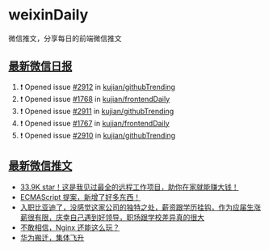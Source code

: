 # weixinDaily
微信推文，分享每日的前端微信推文

## [最新微信日报](https://github.com/kujian/weixinDaily/issues)

<!--START_SECTION:activity-->
1. ❗ Opened issue [#2912](https://github.com/kujian/githubTrending/issues/2912) in [kujian/githubTrending](https://github.com/kujian/githubTrending)
2. ❗ Opened issue [#1768](https://github.com/kujian/frontendDaily/issues/1768) in [kujian/frontendDaily](https://github.com/kujian/frontendDaily)
3. ❗ Opened issue [#2911](https://github.com/kujian/githubTrending/issues/2911) in [kujian/githubTrending](https://github.com/kujian/githubTrending)
4. ❗ Opened issue [#1767](https://github.com/kujian/frontendDaily/issues/1767) in [kujian/frontendDaily](https://github.com/kujian/frontendDaily)
5. ❗ Opened issue [#2910](https://github.com/kujian/githubTrending/issues/2910) in [kujian/githubTrending](https://github.com/kujian/githubTrending)
<!--END_SECTION:activity-->


## [最新微信推文](https://weixin.qdkfweb.cn/)

<!-- BLOG-POST-LIST:START -->
- [33.9K star！这是我见过最全的远程工作项目，助你在家就能赚大钱！](https://weixin.qdkfweb.cn/57913.html)
- [ECMAScript 提案，新增了好多东西！](https://weixin.qdkfweb.cn/57861.html)
- [入职比亚迪了，没感觉这家公司的独特之处，薪资跟学历挂钩，作为应届生涨薪很有限，庆幸自己遇到好领导，职场跟学校差异真的很大](https://weixin.qdkfweb.cn/57891.html)
- [不敢相信，Nginx 还能这么玩？](https://weixin.qdkfweb.cn/57880.html)
- [华为搬迁，集体飞升](https://weixin.qdkfweb.cn/57881.html)
<!-- BLOG-POST-LIST:END -->